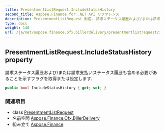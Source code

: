 ```yaml
---
title: PresentmentListRequest.IncludeStatusHistory
second_title: Aspose.Finance for .NET API リファレンス
description: PresentmentListRequest 財産. 請求ステータス履歴および/または請求支払いステータス履歴も含める必要があることを示すフラグを取得または設定します.
type: docs
weight: 140
url: /ja/net/aspose.finance.ofx.billerdelivery/presentmentlistrequest/includestatushistory/
---
```

## PresentmentListRequest.IncludeStatusHistory property

請求ステータス履歴および/または請求支払いステータス履歴も含める必要があることを示すフラグを取得または設定します.

```csharp
public bool IncludeStatusHistory { get; set; }
```

### 関連項目

* class [PresentmentListRequest](../)
* 名前空間 [Aspose.Finance.Ofx.BillerDelivery](../../presentmentlistrequest/)
* 組み立て [Aspose.Finance](../../../)


